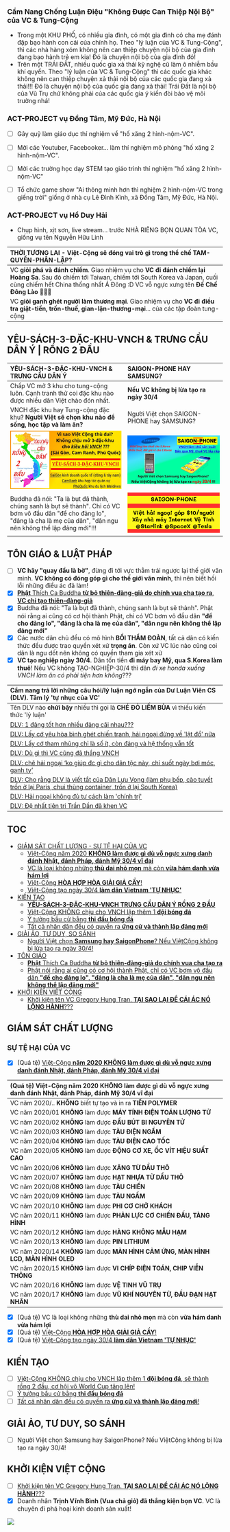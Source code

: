 ### Cẩm Nang Chống Luận Điệu "Không Được Can Thiệp Nội Bộ" của VC & Tung-Cộng

- Trong một KHU PHỐ, có nhiều gia đình, có một gia đình có cha mẹ đánh đập bạo hành con cái của chính họ. Theo "lý luận của VC & Tung-Cộng", thì các nhà hàng xóm không nên can thiệp chuyện nội bộ của gia đình đang bạo hành trẻ em kia! Đó là chuyện nội bộ của gia đình đó!
- Trên một TRÁI ĐẤT, nhiều quốc gia xả thải kỹ nghệ cũ làm ô nhiễm bầu khí quyển. Theo "lý luận của VC & Tung-Cộng" thì các quốc gia khác không nên can thiệp chuyện xả thải nội bộ của các quốc gia đang xả thải!!! Đó là chuyện nội bộ của quốc gia đang xả thải! Trái Đất là nội bộ của Vũ Trụ chứ không phải của các quốc gia ý kiến đòi bảo vệ môi trường nhá!


### ACT-PROJECT vụ Đồng Tâm, Mỹ Đức, Hà Nội

- [ ] Gây quỹ làm giáo dục thí nghiệm về "hố xăng 2 hình-nộm-VC".
- [ ] Mời các Youtuber, Facebooker... làm thí nghiệm mô phỏng "hố xăng 2 hình-nộm-VC".
- [ ] Mời các trường học dạy STEM tạo giáo trình thí nghiệm "hố xăng 2 hình-nộm-VC"
- [ ] Tổ chức game show "Ai thông minh hơn thì nghiệm 2 hình-nộm-VC trong giếng trời" giống ở nhà cụ Lê Đình Kình, xã Đồng Tâm, Mỹ Đức, Hà Nội.


### ACT-PROJECT vụ Hồ Duy Hải 

- Chụp hình, xịt sơn, live stream... trước NHÀ RIÊNG BỌN QUAN TÒA VC, giống vụ tên Nguyễn Hữu Linh


| THỜI TƯƠNG LAI - Việt-Cộng sẽ đóng vai trò gì trong thể chế TAM-QUYỀN-PHÂN-LẬP? |
| :------------- |
| VC **giỏi phá và đánh chiếm**. Giao nhiệm vụ cho **VC đi đánh chiếm lại Hoàng Sa**. Sau đó chiếm tới Taiwan, chiếm tới South Korea và Japan, cuối cùng chiếm hết China thống nhất Á Đông :D VC vỗ ngực xưng tên **Đế Chế Đông Lào** 🤣🤣🤣 |
| VC **giỏi ganh ghét người làm thương mại**. Giao nhiệm vụ cho **VC đi điều tra giặt-tiền, trốn-thuế, gian-lận-thương-mại**... của các tập đoàn tung-cộng |

## YÊU-SÁCH-3-ĐẶC-KHU-VNCH & TRƯNG CẦU DÂN Ý | RỒNG 2 ĐẦU

| YÊU-SÁCH-3-ĐẶC-KHU-VNCH & TRƯNG CẦU DÂN Ý | SAIGON-PHONE HAY SAMSUNG? |
| :---------------------------------------- | :------------------------ |
| Chấp VC mở 3 khu cho tung-cộng luôn. Cạnh tranh thử coi đặc khu nào được nhiều dân Việt chào đón nhất. | **Nếu VC không bị lừa tạo ra ngày 30/4** |
| VNCH đặc khu hay Tung-cộng đặc khu? **Người Việt sẽ chọn khu nào để sống, học tập và làm ăn?** | Người Việt chọn SAIGON-PHONE hay SAMSUNG? |
| ![YÊU-SÁCH-3-ĐẶC-KHU-VNCH TRƯNG CẦU DÂN Ý RỒNG 2 ĐẦU](/public/static/images/3DacKhu.map.2.jpg) | ![SAIGON-PHONE HAY SAMSUNG?](/public/static/images/SaiGonPhone-vs-Samsung.2.jpg) |
| Buddha đã nói: "Ta là bụt đã thành, chúng sanh là bụt sẽ thành". Chỉ có VC bơm vô đầu dân "để cho đảng lo", "đảng là cha là mẹ của dân", "dân ngu nên không thể lập đảng mới"!!! | ![saigon-phone-tesla-gigafactory](/public/static/images/saigon-phone-tesla-gigafactory.png) |

## TÔN GIÁO & LUẬT PHÁP
- [ ] **VC hãy "quay đầu là bờ"**, đừng đi tới vực thẳm trái ngược lại thế giới văn minh. **VC không có đóng góp gì cho thế giới văn minh**, thì nên biết hối lỗi những điều ác đã làm!
- [x] [**Phật** Thích Ca Buddha **từ bỏ thiên-đàng-giả do chính vua cha tạo ra**, **VC chỉ tạo thiên-đàng-giả**](/ton-giao/buddha-phat-thich-ca-tu-bo-thien-dang-gia.md)
- [x] Buddha đã nói: "Ta là bụt đã thành, chúng sanh là bụt sẽ thành". Phật nói rằng ai cũng có cơ hội thành Phật, chỉ có VC bơm vô đầu dân **"để cho đảng lo", "đảng là cha là mẹ của dân", "dân ngu nên không thể lập đảng mới"**
- [x] Các nước dân chủ đều có mô hình **BỒI THẨM ĐOÀN**, tất cả dân có kiến thức đều được trao quyền xét xử **trọng án**. Còn xứ VC lúc nào cũng coi dân là ngu dốt nên không có quyền tham gia xét xử
- [x] **VC tạo nghiệp ngày 30/4**. Dân tốn tiền **đi máy bay Mỹ, qua S.Korea làm thuê**! Nếu VC không TẠO-NGHIỆP-30/4 thì dân _đi xe honda xuống VNCH làm ăn có phải tiện hơn không_???

| Cẩm nang trả lời những **câu hỏi/lý luận** ngớ ngẫn của Dư Luận Viên CS (DLV). Tâm lý **'tự nhục của VC'**  |
| :------------- |
| Tên DLV nào **chửi bậy** nhiều thì gọi là **CHÉ ĐỎ LIẾM BÙA** vì thiếu kiến thức 'lý luận' |
| [DLV: 1 đảng tốt hơn nhiều đảng cãi nhau???](/cam-nang/tra-loi-dlv.md#dlv-1-đảng-tốt-hơn-nhiều-đảng-cãi-nhau) |
| [DLV: Lấy cớ yêu hòa bình ghét chiến tranh, hải ngoại đừng về 'lật đổ' nữa](/cam-nang/tra-loi-dlv.md#dlv-lấy-cớ-yêu-hòa-bình-ghét-chiến-tranh-hải-ngoại-đừng-về-lật-đổ-nữa) |
| [DLV: Lấy cớ tham nhũng chỉ là số ít, còn đảng và hệ thống vẫn tốt](/cam-nang/tra-loi-dlv.md#dlv-lấy-cớ-tham-nhũng-chỉ-là-số-ít-còn-đảng-và-hệ-thống-vẫn-tốt) |
| [DLV: Dù gì thì VC cũng đã thắng VNCH](/cam-nang/tra-loi-dlv.md#dlv-dù-gì-thì-vc-cũng-đã-thắng-vnch) |
| [DLV: chê hải ngoại ‘ko giúp đc gì cho dân tộc này, chỉ suốt ngày bơi móc, ganh tỵ’](/cam-nang/tra-loi-dlv.md#dlv-chê-hải-ngoại-ko-giúp-đc-gì-cho-dân-tộc-này-chỉ-suốt-ngày-bơi-móc-ganh-tỵ) |
| [DLV: Cho rằng DLV là viết tắt của Dân Lưu Vong (làm phụ bếp, cào tuyết trốn ở lại Paris, chui thùng container, trốn ở lại South Korea)](/cam-nang/tra-loi-dlv.md) |
| [DLV: Hải ngoại không đủ tư cách làm 'chính trị'](/cam-nang/tra-loi-dlv.md) |
| [DLV: Đệ nhất tiên tri Trần Dần đã khen VC](/cam-nang/tra-loi-dlv.md) |

## TOC

- [GIÁM SÁT CHẤT LƯỢNG - SỰ TỆ HẠI CỦA VC](#giám-sát-chất-lượng)
  - [Việt-Cộng năm 2020 **KHÔNG làm được gì dù vỗ ngực xưng danh đánh Nhật, đánh Pháp, đánh Mỹ 30/4 vĩ đại**](#giám-sát-chất-lượng)
  - [VC là loại không những **thù dai nhỏ mọn** mà còn **vừa hám danh vừa hám lợi**](#giám-sát-chất-lượng)
  - [Việt-Cộng **HÒA HỢP HÒA GIẢI GIẢ CẦY**!](#giám-sát-chất-lượng)
  - [Việt-Cộng tạo ngày 30/4 **làm dân Vietnam 'TỰ NHỤC'**](#giám-sát-chất-lượng)
- [KIẾN TẠO](#kiến-tạo)
  - [**YÊU-SÁCH-3-ĐẶC-KHU-VNCH TRƯNG CẦU DÂN Ý RỒNG 2 ĐẦU**](#yêu-sách-3-đặc-khu-vnch--trưng-cầu-dân-ý--rồng-2-đầu)
  - [Việt-Cộng KHÔNG chịu cho VNCH lập thêm 1 **đội bóng đá**](#kiến-tạo)
  - [Ý tưởng bầu cử bằng **thi đấu bóng đá**](#kiến-tạo)
  - [Tất cả nhân dân đều có quyền ra **ứng cử và thành lập đảng mới**](#kiến-tạo)
- [GIẢI ẢO, TƯ DUY, SO SÁNH](#giải-ảo-tư-duy-so-sánh)
  - [Người Việt chọn **Samsung hay SaigonPhone**? Nếu ViệtCộng không bị lừa tạo ra ngày 30/4!](#người-việt-chọn-samsung-hay-saigonphone-nếu-việtcộng-không-bị-lừa-tạo-ra-ngày-304)
- [TÔN GIÁO](#tôn-giáo)
  - [**Phật** Thích Ca Buddha **từ bỏ thiên-đàng-giả do chính vua cha tạo ra**](#tôn-giáo)
  - [Phật nói rằng ai cũng có cơ hội thành Phật, chỉ có VC bơm vô đầu dân **"để cho đảng lo", "đảng là cha là mẹ của dân", "dân ngu nên không thể lập đảng mới"**](#tôn-giáo)
- [KHỞI KIỆN VIỆT CỘNG](#khởi-kiện-việt-cộng)
  - [Khởi kiện tên VC Gregory Hung Tran. **TẠI SAO LẠI ĐỂ CÁI ÁC NÓ LỘNG HÀNH**???](#khởi-kiện-việt-cộng)

## GIÁM SÁT CHẤT LƯỢNG

### SỰ TỆ HẠI CỦA VC
- [x] (Quá tệ) [Việt-Cộng **năm 2020 KHÔNG làm được gì dù vỗ ngực xưng danh đánh Nhật, đánh Pháp, đánh Mỹ 30/4 vĩ đại**](/giam-sat-chat-luong/viet-cong-2020-khong-lam-duoc-gi.md)

| (Quá tệ) Việt-Cộng **năm 2020 KHÔNG làm được gì dù vỗ ngực xưng danh đánh Nhật, đánh Pháp, đánh Mỹ 30/4 vĩ đại** |
| :------------- |
| VC năm 2020/.. **KHÔNG** biết tự tạo và in ra **TIỀN POLYMER** |
| VC năm 2020/01 **KHÔNG** làm được **MÁY TÍNH ĐIỆN TOÁN LƯỢNG TỬ** |
| VC năm 2020/02 **KHÔNG** làm được **ĐẦU BÚT BI NGUYÊN TỬ** |
| VC năm 2020/03 **KHÔNG** làm được **TÀU ĐIỆN NGẦM** |
| VC năm 2020/04 **KHÔNG** làm được **TÀU ĐIỆN CAO TỐC** |
| VC năm 2020/05 **KHÔNG** làm được **ĐỘNG CƠ XE, ỐC VÍT HIỆU SUẤT CAO** |
| VC năm 2020/06 **KHÔNG** làm được **XĂNG TỪ DẦU THÔ** |
| VC năm 2020/07 **KHÔNG** làm được **HẠT NHỰA TỪ DẦU THÔ** |
| VC năm 2020/08 **KHÔNG** làm được **TÀU CHIẾN** |
| VC năm 2020/09 **KHÔNG** làm được **TÀU NGẦM** |
| VC năm 2020/10 **KHÔNG** làm được **PHI CƠ CHỞ KHÁCH** |
| VC năm 2020/11 **KHÔNG** làm được **PHẢN LỰC CƠ CHIẾN ĐẤU, TÀNG HÌNH** |
| VC năm 2020/12 **KHÔNG** làm được **HÀNG KHÔNG MẪU HẠM** |
| VC năm 2020/13 **KHÔNG** làm được **PIN LITHIUM** |
| VC năm 2020/14 **KHÔNG** làm được **MÀN HÌNH CẢM ỨNG, MÀN HÌNH LCD, MÀN HÌNH OLED** |
| VC năm 2020/15 **KHÔNG** làm được **VI CHÍP ĐIỆN TOÁN, CHIP VIỄN THÔNG** |
| VC năm 2020/16 **KHÔNG** làm được **VỆ TINH VŨ TRỤ** |
| VC năm 2020/17 **KHÔNG** làm được **VŨ KHÍ NGUYÊN TỬ, ĐẦU ĐẠN HẠT NHÂN** |

- [x] (Quá tệ) VC là loại không những **thù dai nhỏ mọn** mà còn **vừa hám danh vừa hám lợi**
- [x] (Quá tệ) [Việt-Cộng **HÒA HỢP HÒA GIẢI GIẢ CẦY**!](/giam-sat-chat-luong/vc-hoa-hop-hoa-giai-gia-cay.md)
- [x] (Quá tệ) [Việt-Cộng tạo ngày 30/4 **làm dân Vietnam 'TỰ NHỤC'**](/vncs-tu-nhuc/tu-nhuc.md)

## KIẾN TẠO

- [ ] [Việt-Cộng KHÔNG chịu cho VNCH lập thêm 1 **đội bóng đá**, sẽ thành rồng 2 đầu, cơ hội vô World Cup tăng lên!](/kien-tao/doi-bong-da-dac-khu-vnch_bau-cu-thi-dau-bong-da.md)
- [ ] [Ý tưởng bầu cử bằng **thi đấu bóng đá**](/kien-tao/doi-bong-da-dac-khu-vnch_bau-cu-thi-dau-bong-da.md)
- [ ] [Tất cả nhân dân đều có quyền ra **ứng cử và thành lập đảng mới**!](/kien-tao/dan-ung-cu-thu-tuong.md)

## GIẢI ẢO, TƯ DUY, SO SÁNH

- [ ] Người Việt chọn Samsung hay SaigonPhone? Nếu ViệtCộng không bị lừa tạo ra ngày 30/4!

## KHỞI KIỆN VIỆT CỘNG

- [ ] [Khởi kiện tên VC Gregory Hung Tran. **TẠI SAO LẠI ĐỂ CÁI ÁC NÓ LỘNG HÀNH**???](/khoi-kien/GregoryHungTran-UCZ1p8F5RXUcL81onhWAninA/list.md)
- [x] Doanh nhân **Trịnh Vĩnh Bình (Vua chả giỏ) đã thắng kiện bọn VC**. VC là chuyên đi phá hoại kinh doanh sản xuất!

<a href="https://info.flagcounter.com/J7hO"><img src="https://s01.flagcounter.com/count2/J7hO/bg_FFFFFF/txt_000000/border_CCCCCC/columns_2/maxflags_10/viewers_0/labels_1/pageviews_0/flags_0/percent_1/" border="0"></a>
